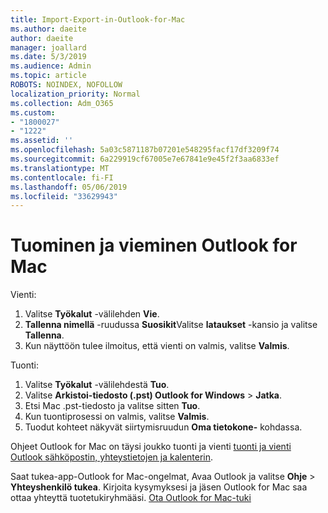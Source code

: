 ```yaml
---
title: Import-Export-in-Outlook-for-Mac
ms.author: daeite
author: daeite
manager: joallard
ms.date: 5/3/2019
ms.audience: Admin
ms.topic: article
ROBOTS: NOINDEX, NOFOLLOW
localization_priority: Normal
ms.collection: Adm_O365
ms.custom:
- "1800027"
- "1222"
ms.assetid: ''
ms.openlocfilehash: 5a03c5871187b07201e548295facf17df3209f74
ms.sourcegitcommit: 6a229919cf67005e7e67841e9e45f2f3aa6833ef
ms.translationtype: MT
ms.contentlocale: fi-FI
ms.lasthandoff: 05/06/2019
ms.locfileid: "33629943"
---
```

# <a name="importexport-in-outlook-for-mac"></a>Tuominen ja vieminen Outlook for Mac 

Vienti:
1. Valitse **Työkalut** -välilehden **Vie**.
2. **Tallenna nimellä** -ruudussa **Suosikit**Valitse **lataukset** -kansio ja valitse **Tallenna**.
3. Kun näyttöön tulee ilmoitus, että vienti on valmis, valitse **Valmis**.

Tuonti:
1. Valitse **Työkalut** -välilehdestä **Tuo**.
2. Valitse **Arkistoi-tiedosto (.pst) Outlook for Windows** > **Jatka**.
3. Etsi Mac .pst-tiedosto ja valitse sitten **Tuo**.
4. Kun tuontiprosessi on valmis, valitse **Valmis**.
5. Tuodut kohteet näkyvät siirtymisruudun **Oma tietokone-** kohdassa.

Ohjeet Outlook for Mac on täysi joukko tuonti ja vienti [tuonti ja vienti Outlook sähköpostin, yhteystietojen ja kalenterin](https://support.office.com/article/92577192-3881-4502-b79d-c3bbada6c8ef#ID0EAACAAA=Mac). 

Saat tukea-app-Outlook for Mac-ongelmat, Avaa Outlook ja valitse **Ohje** > **Yhteyshenkilö tukea**. Kirjoita kysymyksesi ja jäsen Outlook for Mac saa ottaa yhteyttä tuotetukiryhmääsi. [Ota Outlook for Mac-tuki](https://go.microsoft.com/fwlink/?linkid=2002400&clcid=0x409)